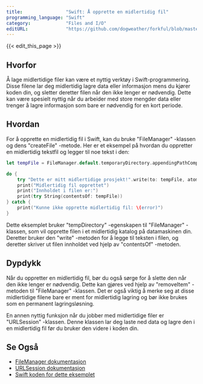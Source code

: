 ```yaml
---
title:                "Swift: Å opprette en midlertidig fil"
programming_language: "Swift"
category:             "Files and I/O"
editURL:              "https://github.com/dogweather/forkful/blob/master/content/no/swift/creating-a-temporary-file.md"
---
```


{{< edit_this_page >}}

## Hvorfor

Å lage midlertidige filer kan være et nyttig verktøy i Swift-programmering. Disse filene lar deg midlertidig lagre data eller informasjon mens du kjører koden din, og sletter deretter filen når den ikke lenger er nødvendig. Dette kan være spesielt nyttig når du arbeider med store mengder data eller trenger å lagre informasjon som bare er nødvendig for en kort periode.

## Hvordan

For å opprette en midlertidig fil i Swift, kan du bruke "FileManager" -klassen og dens "createFile" -metode. Her er et eksempel på hvordan du oppretter en midlertidig tekstfil og legger til noe tekst i den:

```Swift
let tempFile = FileManager.default.temporaryDirectory.appendingPathComponent("mittMidlertidigeProsjekt.txt")

do {
    try "Dette er mitt midlertidige prosjekt!".write(to: tempFile, atomically: true, encoding: .utf8)
    print("Midlertidig fil opprettet")
    print("Innholdet i filen er:")
    print(try String(contentsOf: tempFile))
} catch {
    print("Kunne ikke opprette midlertidig fil: \(error)")
}
```

Dette eksemplet bruker "tempDirectory" -egenskapen til "FileManager" -klassen, som vil opprette filen i et midlertidig katalog på datamaskinen din. Deretter bruker den "write" -metoden for å legge til teksten i filen, og deretter skriver ut filen innholdet ved hjelp av "contentsOf" -metoden.

## Dypdykk

Når du oppretter en midlertidig fil, bør du også sørge for å slette den når den ikke lenger er nødvendig. Dette kan gjøres ved hjelp av "removeItem" -metoden til "FileManager" -klassen. Det er også viktig å merke seg at disse midlertidige filene bare er ment for midlertidig lagring og bør ikke brukes som en permanent lagringsløsning.

En annen nyttig funksjon når du jobber med midlertidige filer er "URLSession" -klassen. Denne klassen lar deg laste ned data og lagre den i en midlertidig fil før du bruker den videre i koden din.

## Se Også

- [FileManager dokumentasjon](https://developer.apple.com/documentation/foundation/filemanager)
- [URLSession dokumentasjon](https://developer.apple.com/documentation/foundation/urlsession)
- [Swift koden for dette eksemplet](https://github.com/apple/swift/blob/master/test/stdlib/FileManager.swift)